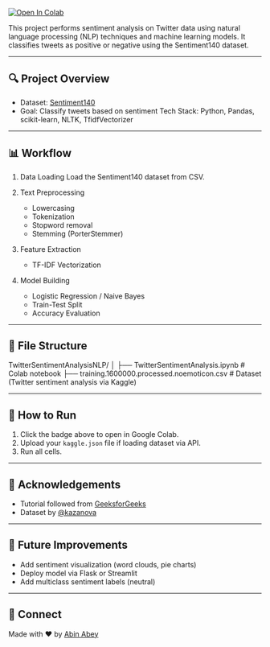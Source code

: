 
[![Open In Colab](https://colab.research.google.com/assets/colab-badge.svg)](https://colab.research.google.com/github/AbinTAbey/TwitterSentimentAnalysisNLP/blob/main/TwitterSentimentAnalysis.ipynb)

This project performs sentiment analysis on Twitter data using natural language processing (NLP) techniques and machine learning models. It classifies tweets as positive or negative using the Sentiment140 dataset.

---

## 🔍 Project Overview

- Dataset: [Sentiment140](https://www.kaggle.com/datasets/kazanova/sentiment140)
- Goal: Classify tweets based on sentiment
  Tech Stack: Python, Pandas, scikit-learn, NLTK, TfidfVectorizer

---

## 📊 Workflow

1. Data Loading
   Load the Sentiment140 dataset from CSV.

2. Text Preprocessing
   - Lowercasing  
   - Tokenization  
   - Stopword removal  
   - Stemming (PorterStemmer)

3. Feature Extraction
   - TF-IDF Vectorization

4. Model Building
   - Logistic Regression / Naive Bayes  
   - Train-Test Split  
   - Accuracy Evaluation

---

## 📂 File Structure
TwitterSentimentAnalysisNLP/
│
├── TwitterSentimentAnalysis.ipynb # Colab notebook
├── training.1600000.processed.noemoticon.csv # Dataset (Twitter sentiment analysis via Kaggle)

---

## 🚀 How to Run

1. Click the badge above to open in Google Colab.  
2. Upload your `kaggle.json` file if loading dataset via API.  
3. Run all cells.

---

## 📌 Acknowledgements

- Tutorial followed from [GeeksforGeeks](https://www.geeksforgeeks.org/)
- Dataset by [@kazanova](https://www.kaggle.com/datasets/kazanova)

---

## 🧠 Future Improvements

- Add sentiment visualization (word clouds, pie charts)  
- Deploy model via Flask or Streamlit  
- Add multiclass sentiment labels (neutral)

---

## 🤝 Connect

Made with ❤️ by [Abin Abey](https://github.com/AbinTAbey)

